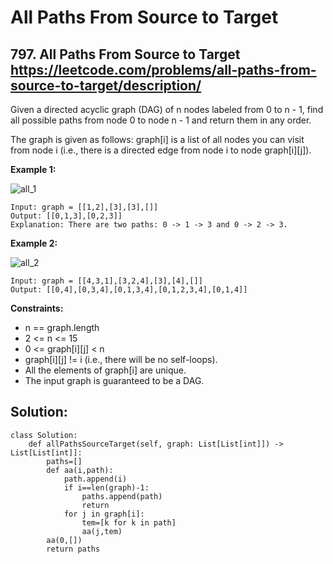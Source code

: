 # All Paths From Source to Target 
## 797. All Paths From Source to Target https://leetcode.com/problems/all-paths-from-source-to-target/description/

Given a directed acyclic graph (DAG) of n nodes labeled from 0 to n - 1, find all possible paths from node 0 to node n - 1 and return them in any order.

The graph is given as follows: graph[i] is a list of all nodes you can visit from node i (i.e., there is a directed edge from node i to node graph[i][j]).

**Example 1:**

![all_1](https://user-images.githubusercontent.com/71955443/210163263-c8af1cda-6ad4-4ba3-b55e-5bb02b79712f.jpg)
```
Input: graph = [[1,2],[3],[3],[]]
Output: [[0,1,3],[0,2,3]]
Explanation: There are two paths: 0 -> 1 -> 3 and 0 -> 2 -> 3.
```

**Example 2:**

![all_2](https://user-images.githubusercontent.com/71955443/210163268-1102c5c2-c00f-4591-a8c4-053cd46763ea.jpg)

```
Input: graph = [[4,3,1],[3,2,4],[3],[4],[]]
Output: [[0,4],[0,3,4],[0,1,3,4],[0,1,2,3,4],[0,1,4]]
```

**Constraints:**

* n == graph.length
* 2 <= n <= 15
* 0 <= graph[i][j] < n
* graph[i][j] != i (i.e., there will be no self-loops).
* All the elements of graph[i] are unique.
* The input graph is guaranteed to be a DAG.

## Solution:

```
class Solution:
    def allPathsSourceTarget(self, graph: List[List[int]]) -> List[List[int]]:
        paths=[]
        def aa(i,path):
            path.append(i)
            if i==len(graph)-1:
                paths.append(path)
                return
            for j in graph[i]:
                tem=[k for k in path]
                aa(j,tem)
        aa(0,[])
        return paths
```
